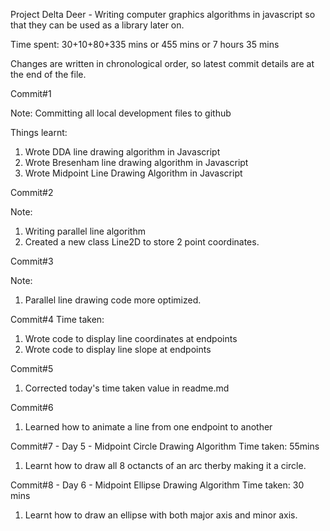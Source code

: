 Project Delta Deer - Writing computer graphics algorithms in javascript so that they can be used as a library later on.

Time spent: 30+10+80+335 mins
or 455 mins
or 7 hours 35 mins

Changes are written in chronological order, so latest commit details are at the end of the file.


Commit#1 

Note: Committing all local development files to github

Things learnt:
1. Wrote DDA line drawing algorithm in Javascript
2. Wrote Bresenham line drawing algorithm in Javascript
3. Wrote Midpoint Line Drawing Algorithm in Javascript

Commit#2 

Note:

1. Writing parallel line algorithm
2. Created a new class Line2D to store 2 point coordinates.


Commit#3

Note:
1. Parallel line drawing code more optimized.

Commit#4
Time taken:

1. Wrote code to display line coordinates at endpoints 
2. Wrote code to display line slope at endpoints

Commit#5

1. Corrected today's time taken value in readme.md


Commit#6 
1. Learned how to animate a line from one endpoint to another


Commit#7 - Day 5 - Midpoint Circle Drawing Algorithm
Time taken: 55mins

1. Learnt how to draw all 8 octancts of an arc therby making it a circle.


Commit#8 - Day 6 - Midpoint Ellipse Drawing Algorithm
Time taken: 30 mins
1. Learnt how to draw an ellipse with both major axis and minor axis.


